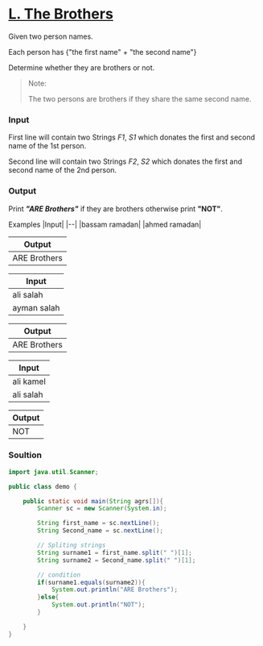 # [L. The Brothers](https://codeforces.com/group/MWSDmqGsZm/contest/219158/problem/L)

Given two person names.

Each person has {"the first name" + "the second name"}

Determine whether they are brothers or not.

> Note:
>
> The two persons are brothers if they share the same second name.


### Input

First line will contain two Strings *F1*, *S1* which donates the first and second name of the 1st person.

Second line will contain two Strings *F2*, *S2* which donates the first and second name of the 2nd person.

### Output

Print ***"ARE Brothers"*** if they are brothers otherwise print **"NOT"**.


Examples
|Input|
|--|
|bassam ramadan|
|ahmed ramadan|

|Output|
|--|
|ARE Brothers|

|Input|
|--|
|ali salah|
|ayman salah|

|Output|
|--|
|ARE Brothers|

|Input|
|--|
|ali kamel|
|ali salah|

|Output|
|--|
|NOT|

### Soultion
```java
import java.util.Scanner;

public class demo {

    public static void main(String agrs[]){
        Scanner sc = new Scanner(System.in);

        String first_name = sc.nextLine();
        String Second_name = sc.nextLine();

        // Spliting strings
        String surname1 = first_name.split(" ")[1];
        String surname2 = Second_name.split(" ")[1];

        // condition
        if(surname1.equals(surname2)){
            System.out.println("ARE Brothers");
        }else{
            System.out.println("NOT");
        }

    }
}
```